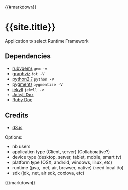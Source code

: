 {{#markdown}}
# {{site.title}}

Application to select Runtime Framework

## Dependencies

* [rubygems](http://rubygems.org/) `gem -v`
* [graphviz](http://graphviz.org/) `dot -V`
* [python2.7](http://python.org/) `python -V`
* [pygments](http://pygments.org/) `pygmentize -V`
* [jekyll](http://jekyllrb.com/) `jekyll -v`
* [Jekyll Doc](http://www.rdoc.info/github/mojombo/jekyll/frames/Jekyll)
* [Ruby Doc](http://www.rdoc.info/github/)

## Credits

* [d3.js](http://d3js.org/)

Options:
* nb users
* application type (Client, server) (Collaborative?)
* device type (desktop, server, tablet, mobile, smart tv)
* platform type (OSX, android, windows, linux, etc)
* runtime (java, .net, air, browser, native) (need local i/o)
* sdk (jdk, .net, air sdk, cordova, etc)

{{/markdown}}